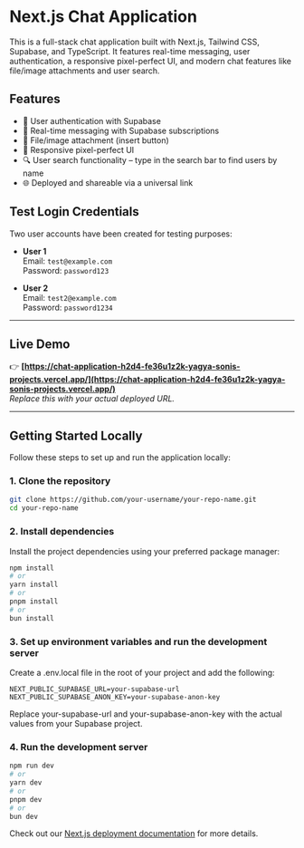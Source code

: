 # Next.js Chat Application

This is a full-stack chat application built with Next.js, Tailwind CSS, Supabase, and TypeScript. It features real-time messaging, user authentication, a responsive pixel-perfect UI, and modern chat features like file/image attachments and user search.

## Features

- 🔐 User authentication with Supabase
- 💬 Real-time messaging with Supabase subscriptions
- 📎 File/image attachment (insert button)
- 📱 Responsive pixel-perfect UI
- 🔍 User search functionality – type in the search bar to find users by name
- 🌐 Deployed and shareable via a universal link

## Test Login Credentials

Two user accounts have been created for testing purposes:

- **User 1**  
  Email: `test@example.com`  
  Password: `password123`

- **User 2**  
  Email: `test2@example.com`  
  Password: `password1234`


---

## Live Demo

👉 **[https://chat-application-h2d4-fe36u1z2k-yagya-sonis-projects.vercel.app/](https://chat-application-h2d4-fe36u1z2k-yagya-sonis-projects.vercel.app/)**  
_Replace this with your actual deployed URL._

---


## Getting Started Locally

Follow these steps to set up and run the application locally:

### 1. Clone the repository

```bash
git clone https://github.com/your-username/your-repo-name.git
cd your-repo-name
```

### 2. Install dependencies

Install the project dependencies using your preferred package manager:

```bash
npm install
# or
yarn install
# or
pnpm install
# or
bun install
```

### 3. Set up environment variables and run the development server

Create a .env.local file in the root of your project and add the following:

```env
NEXT_PUBLIC_SUPABASE_URL=your-supabase-url
NEXT_PUBLIC_SUPABASE_ANON_KEY=your-supabase-anon-key
```
Replace your-supabase-url and your-supabase-anon-key with the actual values from your Supabase project.

### 4. Run the development server

```bash
npm run dev
# or
yarn dev
# or
pnpm dev
# or
bun dev
```




Check out our [Next.js deployment documentation](https://nextjs.org/docs/deployment) for more details.
